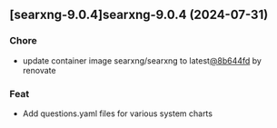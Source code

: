 

## [searxng-9.0.4]searxng-9.0.4 (2024-07-31)

### Chore



- update container image searxng/searxng to latest[@8b644fd](https://github.com/8b644fd) by renovate

### Feat



- Add questions.yaml files for various system charts